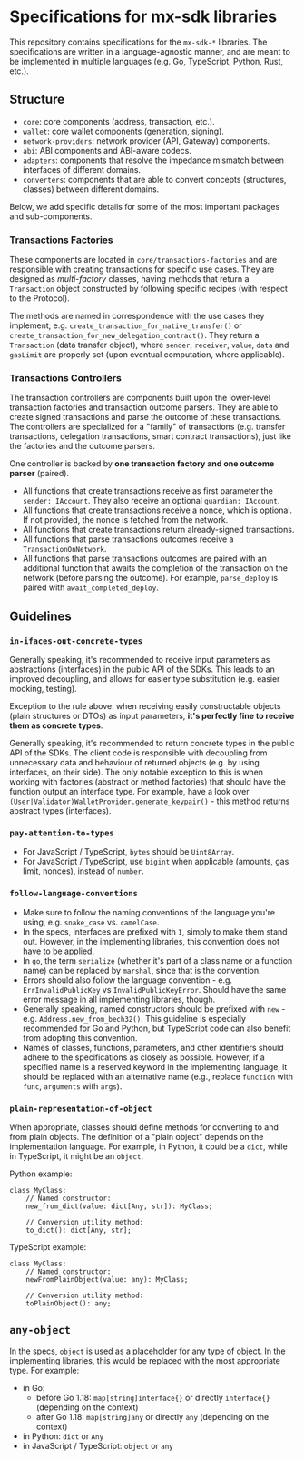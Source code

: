 # Specifications for mx-sdk libraries

This repository contains specifications for the `mx-sdk-*` libraries. The specifications are written in a language-agnostic manner, and are meant to be implemented in multiple languages (e.g. Go, TypeScript, Python, Rust, etc.).

## Structure

- `core`: core components (address, transaction, etc.).
- `wallet`: core wallet components (generation, signing).
- `network-providers`: network provider (API, Gateway) components.
- `abi`: ABI components and ABI-aware codecs.
- `adapters`: components that resolve the impedance mismatch between interfaces of different domains.
- `converters`: components that are able to convert concepts (structures, classes) between different domains.

Below, we add specific details for some of the most important packages and sub-components.

### Transactions Factories

These components are located in `core/transactions-factories` and are responsible with creating transactions for specific use cases. They are designed as _multi-factory_ classes, having methods that return a `Transaction` object constructed by following specific recipes (with respect to the Protocol).

The methods are named in correspondence with the use cases they implement, e.g. `create_transaction_for_native_transfer()` or `create_transaction_for_new_delegation_contract()`. They return a `Transaction` (data transfer object), where `sender`, `receiver`, `value`, `data` and `gasLimit` are properly set (upon eventual computation, where applicable).

### Transactions Controllers

The transaction controllers are components built upon the lower-level transaction factories and transaction outcome parsers. They are able to create signed transactions and parse the outcome of these transactions. The controllers are specialized for a "family" of transactions (e.g. transfer transactions, delegation transactions, smart contract transactions), just like the factories and the outcome parsers.

One controller is backed by **one transaction factory and one outcome parser** (paired).

- All functions that create transactions receive as first parameter the `sender: IAccount`. They also receive an optional `guardian: IAccount`.
- All functions that create transactions receive a nonce, which is optional. If not provided, the nonce is fetched from the network.
- All functions that create transactions return already-signed transactions.
- All functions that parse transactions outcomes receive a `TransactionOnNetwork`.
- All functions that parse transactions outcomes are paired with an additional function that awaits the completion of the transaction on the network (before parsing the outcome). For example, `parse_deploy` is paired with `await_completed_deploy`.

## Guidelines

### **`in-ifaces-out-concrete-types`**

Generally speaking, it's recommended to receive input parameters as abstractions (interfaces) in the public API of the SDKs. This leads to an improved decoupling, and allows for easier type substitution (e.g. easier mocking, testing).

Exception to the rule above: when receiving easily constructable objects (plain structures or DTOs) as input parameters, **it's perfectly fine to receive them as concrete types**.

Generally speaking, it's recommended to return concrete types in the public API of the SDKs. The client code is responsible with decoupling from unnecessary data and behaviour of returned objects (e.g. by using interfaces, on their side). The only notable exception to this is when working with factories (abstract or method factories) that should have the function output an interface type. For example, have a look over `(User|Validator)WalletProvider.generate_keypair()` - this method returns abstract types (interfaces).

### **`pay-attention-to-types`**

- For JavaScript / TypeScript, `bytes` should be `Uint8Array`.
- For JavaScript / TypeScript, use `bigint` when applicable (amounts, gas limit, nonces), instead of `number`.

### **`follow-language-conventions`**

- Make sure to follow the naming conventions of the language you're using, e.g. `snake_case` vs. `camelCase`.
- In the specs, interfaces are prefixed with `I`, simply to make them stand out. However, in the implementing libraries, this convention does not have to be applied.
- In `go`, the term `serialize` (whether it's part of a class name or a function name) can be replaced by `marshal`, since that is the convention.
- Errors should also follow the language convention - e.g. `ErrInvalidPublicKey` vs `InvalidPublicKeyError`. Should have the same error message in all implementing libraries, though.
- Generally speaking, named constructors should be prefixed with `new` - e.g. `Address.new_from_bech32()`. This guideline is especially recommended for Go and Python, but TypeScript code can also benefit from adopting this convention.
- Names of classes, functions, parameters, and other identifiers should adhere to the specifications as closely as possible. However, if a specified name is a reserved keyword in the implementing language, it should be replaced with an alternative name (e.g., replace `function` with `func`, `arguments` with `args`).

### **`plain-representation-of-object`**

When appropriate, classes should define methods for converting to and from plain objects. The definition of a "plain object" depends on the implementation language. For example, in Python, it could be a `dict`, while in TypeScript, it might be an `object`.

Python example:

```
class MyClass:
    // Named constructor:
    new_from_dict(value: dict[Any, str]): MyClass;

    // Conversion utility method:
    to_dict(): dict[Any, str];
```

TypeScript example:

```
class MyClass:
    // Named constructor:
    newFromPlainObject(value: any): MyClass;

    // Conversion utility method:
    toPlainObject(): any;
```

## **`any-object`**

In the specs, `object` is used as a placeholder for any type of object. In the implementing libraries, this would be replaced with the most appropriate type. For example:

- in Go:
  - before Go 1.18: `map[string]interface{}` or directly `interface{}` (depending on the context)
  - after Go 1.18: `map[string]any` or directly `any` (depending on the context)
- in Python: `dict` or `Any`
- in JavaScript / TypeScript: `object` or `any`
